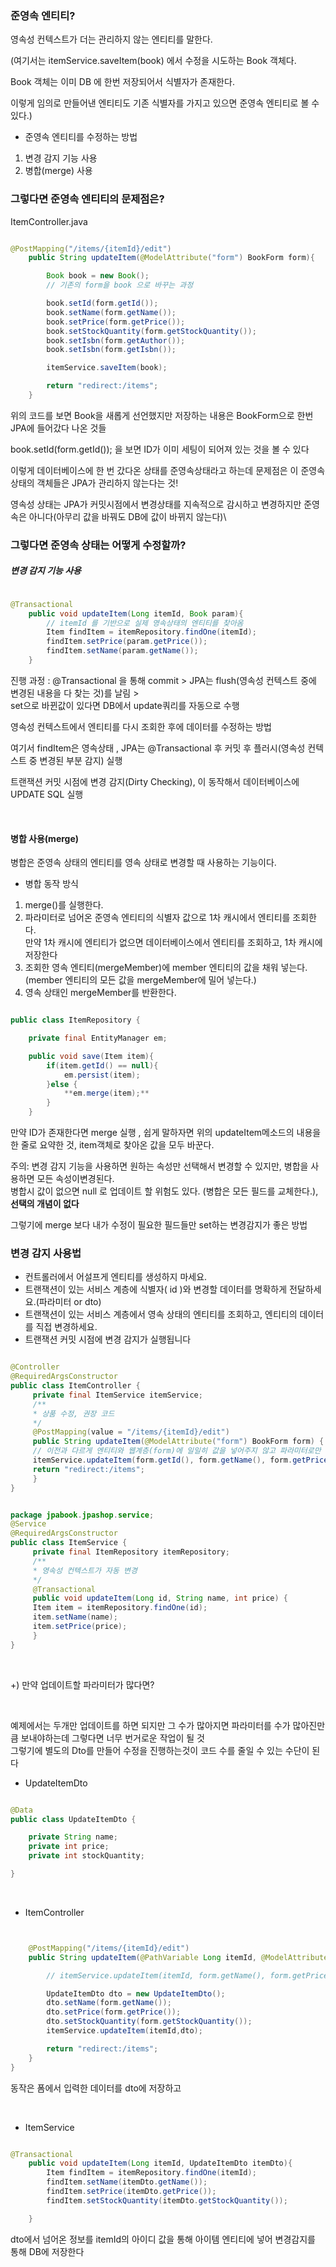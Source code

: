 ### 준영속 엔티티?

영속성 컨텍스트가 더는 관리하지 않는 엔티티를 말한다.

(여기서는 itemService.saveItem(book) 에서 수정을 시도하는 Book 객체다. 

Book 객체는 이미 DB 에 한번 저장되어서 식별자가 존재한다. 

이렇게 임의로 만들어낸 엔티티도 기존 식별자를 가지고 있으면 준영속 엔티티로 볼 수 있다.)

* 준영속 엔티티를 수정하는 방법

1. 변경 감지 기능 사용
2. 병합(merge) 사용

### 그렇다면 준영속 엔티티의 문제점은?

ItemController.java

```java

@PostMapping("/items/{itemId}/edit")
    public String updateItem(@ModelAttribute("form") BookForm form){

        Book book = new Book();
        // 기존의 form을 book 으로 바꾸는 과정

        book.setId(form.getId());
        book.setName(form.getName());
        book.setPrice(form.getPrice());
        book.setStockQuantity(form.getStockQuantity());
        book.setIsbn(form.getAuthor());
        book.setIsbn(form.getIsbn());

        itemService.saveItem(book);

        return "redirect:/items";
    }


```

위의 코드를 보면 Book을 새롭게 선언했지만 저장하는 내용은 BookForm으로 한번 JPA에 들어갔다 나온 것들

book.setId(form.getId()); 을 보면 ID가 이미 세팅이 되어져 있는 것을 볼 수 있다

이렇게 데이터베이스에 한 번 갔다온 상태를 준영속상태라고 하는데 문제점은 이 준영속 상태의 객체들은 JPA가 관리하지 않는다는 것!

영속성 상태는 JPA가 커밋시점에서 변경상태를 지속적으로 감시하고 변경하지만 준영속은 아니다(아무리 값을 바꿔도 DB에 값이 바뀌지 않는다)\

### 그렇다면 준영속 상태는 어떻게 수정할까?

##### 변경 감지 기능 사용

```java

@Transactional
    public void updateItem(Long itemId, Book param){
        // itemId 를 기반으로 실제 영속상태의 엔티티를 찾아옴
        Item findItem = itemRepository.findOne(itemId);
        findItem.setPrice(param.getPrice());
        findItem.setName(param.getName());
    }

```

진행 과정 :  @Transactional 을 통해 commit > JPA는 flush(영속성 컨텍스트 중에 변경된 내용을 다 찾는 것)를 날림 > <br/>
            set으로 바뀐값이 있다면 DB에서 update쿼리를 자동으로 수행 

영속성 컨텍스트에서 엔티티를 다시 조회한 후에 데이터를 수정하는 방법

여기서 findItem은 영속상태 , JPA는 @Transactional 후 커밋 후 플러시(영속성 컨텍스트 중 변경된 부분 감지) 실행

트랜잭션 커밋 시점에 변경 감지(Dirty Checking), 이 동작해서 데이터베이스에 UPDATE SQL 실행

<br/>

#### 병합 사용(merge)

병합은 준영속 상태의 엔티티를 영속 상태로 변경할 때 사용하는 기능이다.

* 병합 동작 방식

1. merge()를 실행한다.
2. 파라미터로 넘어온 준영속 엔티티의 식별자 값으로 1차 캐시에서 엔티티를 조회한다.<br/>
만약 1차 캐시에 엔티티가 없으면 데이터베이스에서 엔티티를 조회하고, 1차 캐시에 저장한다
3. 조회한 영속 엔티티(mergeMember)에 member 엔티티의 값을 채워 넣는다. (member 엔티티의 모든 값을 mergeMember에 밀어 넣는다.)
4. 영속 상태인 mergeMember를 반환한다.

```java

public class ItemRepository {

    private final EntityManager em;

    public void save(Item item){
        if(item.getId() == null){
            em.persist(item);
        }else {
            **em.merge(item);**
        }
    }

```

만약 ID가 존재한다면 merge 실행 , 쉽게 말하자면 위의 updateItem메소드의 내용을 한 줄로 요약한 것, item객체로 찾아온 값을 모두 바꾼다.

주의: 변경 감지 기능을 사용하면 원하는 속성만 선택해서 변경할 수 있지만, 병합을 사용하면 모든 속성이변경된다. <br/>
병합시 값이 없으면 null 로 업데이트 할 위험도 있다. (병합은 모든 필드를 교체한다.), **선택의 개념이 없다**

그렇기에 merge 보다 내가 수정이 필요한 필드들만 set하는 변경감지가 좋은 방법

### 변경 감지 사용법

* 컨트롤러에서 어설프게 엔티티를 생성하지 마세요.
* 트랜잭션이 있는 서비스 계층에 식별자( id )와 변경할 데이터를 명확하게 전달하세요.(파라미터 or dto)
* 트랜잭션이 있는 서비스 계층에서 영속 상태의 엔티티를 조회하고, 엔티티의 데이터를 직접 변경하세요.
* 트랜잭션 커밋 시점에 변경 감지가 실행됩니다

```java

@Controller
@RequiredArgsConstructor
public class ItemController {
     private final ItemService itemService;
     /**
     * 상품 수정, 권장 코드
     */
     @PostMapping(value = "/items/{itemId}/edit")
     public String updateItem(@ModelAttribute("form") BookForm form) {
     // 이전과 다르게 엔티티와 웹계층(form)에 일일히 값을 넣어주지 않고 파라미터로만 넘겨주면 
     itemService.updateItem(form.getId(), form.getName(), form.getPrice());
     return "redirect:/items";
     }
}

```

```java

package jpabook.jpashop.service;
@Service
@RequiredArgsConstructor
public class ItemService {
     private final ItemRepository itemRepository;
     /**
     * 영속성 컨텍스트가 자동 변경
     */
     @Transactional
     public void updateItem(Long id, String name, int price) {
     Item item = itemRepository.findOne(id);
     item.setName(name);
     item.setPrice(price);
     }
}

```

<br/>

+) 만약 업데이트할 파라미터가 많다면?

<br/>

예제에서는 두개만 업데이트를 하면 되지만 그 수가 많아지면 파라미터를 수가 많아진만큼 보내야하는데 그렇다면 너무 번거로운 작업이 될 것 <br/>
그렇기에 별도의 Dto를 만들어 수정을 진행하는것이 코드 수를 줄일 수 있는 수단이 된다

* UpdateItemDto

```java

@Data
public class UpdateItemDto {

    private String name;
    private int price;
    private int stockQuantity;

}

```

<br/>

* ItemController

```java


    @PostMapping("/items/{itemId}/edit")
    public String updateItem(@PathVariable Long itemId, @ModelAttribute("form") BookForm form, UpdateItemDto itemDto){

        // itemService.updateItem(itemId, form.getName(), form.getPrice(), form.getStockQuantity());

        UpdateItemDto dto = new UpdateItemDto();
        dto.setName(form.getName());
        dto.setPrice(form.getPrice());
        dto.setStockQuantity(form.getStockQuantity());
        itemService.updateItem(itemId,dto);

        return "redirect:/items";
    }
}

```

동작은 폼에서 입력한 데이터를 dto에 저장하고


<br/>

* ItemService

```java

@Transactional
    public void updateItem(Long itemId, UpdateItemDto itemDto){
        Item findItem = itemRepository.findOne(itemId);
        findItem.setName(itemDto.getName());
        findItem.setPrice(itemDto.getPrice());
        findItem.setStockQuantity(itemDto.getStockQuantity());

    }

```

dto에서 넘어온 정보를 itemId의 아이디 값을 통해 아이템 엔티티에 넣어 변경감지를 통해 DB에 저장한다
